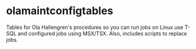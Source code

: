 # olamaintconfigtables
Tables for Ola Hallengren's procedures so you can run jobs on Linux use T-SQL and configured jobs using MSX/TSX.
Also, includes scripts to replace jobs.

